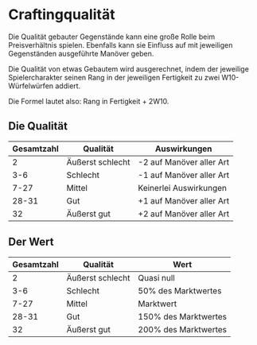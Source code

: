 # Craftingqualität

Die Qualität gebauter Gegenstände kann eine große Rolle beim Preisverhältnis spielen. Ebenfalls kann sie Einfluss auf mit jeweiligen Gegenständen ausgeführte Manöver geben.

Die Qualität von etwas Gebautem wird ausgerechnet, indem der jeweilige Spielercharakter seinen Rang in der jeweiligen Fertigkeit zu zwei W10-Würfelwürfen addiert.

Die Formel lautet also: Rang in Fertigkeit + 2W10.

## Die Qualität

| Gesamtzahl | Qualität | Auswirkungen |
| - | - | - |
| 2 | Äußerst schlecht | -2 auf Manöver aller Art |
| 3-6 | Schlecht | -1 auf Manöver aller Art |
| 7-27 | Mittel | Keinerlei Auswirkungen |
| 28-31 | Gut | +1 auf Manöver aller Art |
| 32 | Äußerst gut | +2 auf Manöver aller Art |

## Der Wert

| Gesamtzahl | Qualität | Wert |
| - | - | - |
| 2 | Äußerst schlecht | Quasi null |
| 3-6 | Schlecht | 50% des Marktwertes |
| 7-27 | Mittel | Marktwert |
| 28-31 | Gut | 150% des Marktwertes |
| 32 | Äußerst gut | 200% des Marktwertes |


